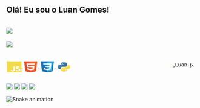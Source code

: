 ## Olá! Eu sou o Luan Gomes!

</div>
</br>
<div align="center">
  <div align="left">
  <a href="https://github.com/LuanGomes99">
    <img height="180em" src="https://github-readme-stats.vercel.app/api?username=formandodev&show_icons=true&theme=dracula&include_all_commits=true&count_private=true"/>
    </div>
</br>
  <div align="left">
    <img height="113em" src="https://github-readme-stats.vercel.app/api/top-langs/?username=LuanGomes99&layout=compact&langs_count=7&theme=dracula"/>
</div>
</div>
</br>

<div style="display: inline_block"><br>
  <img align="center" alt="Luan-Js" height="30" width="40" src="https://raw.githubusercontent.com/devicons/devicon/master/icons/javascript/javascript-plain.svg">
  <img align="center" alt="Luan-HTML" height="30" width="40" src="https://raw.githubusercontent.com/devicons/devicon/master/icons/html5/html5-original.svg">
  <img align="center" alt="Luan-CSS" height="30" width="40" src="https://raw.githubusercontent.com/devicons/devicon/master/icons/css3/css3-original.svg">
  <img align="center" alt="Luan-Python" height="30" width="40" src="https://raw.githubusercontent.com/devicons/devicon/master/icons/python/python-original.svg">
  <img align="right" alt="Luan-pic" height="150" style="border-radius:50px;" src="https://lh3.googleusercontent.com/a/AEdFTp5Rxv4-t_VDIyMZHfbIkkMq4lN-2stm12GBosvL=s288-p-rw-no">
</div>
  
  ##
 
<div> 
  <a href="https://www.youtube.com/channel/UCKOY-CJp8HJRQ43OyID6rhQ" target="_blank"><img src="https://img.shields.io/badge/YouTube-FF0000?style=for-the-badge&logo=youtube&logoColor=white" target="_blank"></a>
  <a href="https://www.instagram.com/99luangomes/" target="_blank"><img src="https://img.shields.io/badge/-Instagram-%23E4405F?style=for-the-badge&logo=instagram&logoColor=white" target="_blank"></a>
 <a href="https://twitter.com/99LuanGomes?s=20&t=TNLhVxnguWFGCuVjeDsS4g" target="_blank"><img src="https://img.shields.io/badge/Twitter-1DA1F2?style=for-the-badge&logo=twitter&logoColor=white" target="_blank"></a> 
  <a href="https://codepen.io/LGomess" target="_blank"><img src="https://img.shields.io/badge/Codepen-000000?style=for-the-badge&logo=codepen&logoColor=white" target="_blank"></a> 
  
</div>

![Snake animation](https://github.com/LuanGomes99/LuanGomes99/blob/output/github-contribution-grid-snake.svg)
